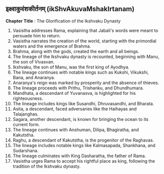 ## इक्ष्वाकुवंशकीर्तनम् (ikShvAkuvaMshakIrtanam)

**Chapter Title** : The Glorification of the Ikshvaku Dynasty

1. Vasistha addresses Rama, explaining that Jabali's words were meant to persuade him to return.
2. Vasistha narrates the creation of the world, starting with the primordial waters and the emergence of Brahma.
3. Brahma, along with the gods, created the earth and all beings.
4. The lineage of the Ikshvaku dynasty is recounted, beginning with Manu, the son of Vivasvan.
5. Ikshvaku, the son of Manu, was the first king of Ayodhya.
6. The lineage continues with notable kings such as Kukshi, Vikukshi, Bana, and Anaranya.
7. Anaranya's reign was marked by prosperity and the absence of thieves.
8. The lineage proceeds with Prithu, Trishanku, and Dhundhumara.
9. Mandhata, a descendant of Yuvanasva, is highlighted for his righteousness.
10. The lineage includes kings like Susandhi, Dhruvasandhi, and Bharata.
11. Asita, a descendant, faced adversaries like the Haihayas and Talajanghas.
12. Sagara, another descendant, is known for bringing the ocean to its current form.
13. The lineage continues with Anshuman, Dilipa, Bhagiratha, and Kakutstha.
14. Raghu, a descendant of Kakutstha, is the progenitor of the Raghavas.
15. The lineage includes notable kings like Kalmasapada, Shankhana, and Sudarshana.
16. The lineage culminates with King Dasharatha, the father of Rama.
17. Vasistha urges Rama to accept his rightful place as king, following the tradition of the Ikshvaku dynasty.
